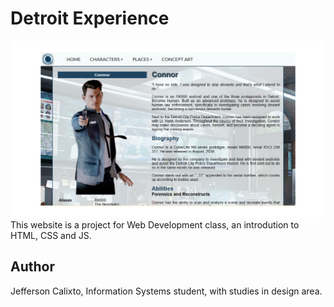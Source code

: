 # Detroit Experience
![Screenshot of my project](screenshot.png)
This website is a project for Web Development class, an introdution to HTML, CSS and JS.
## Author
Jefferson Calixto, Information Systems student, with studies in design area.